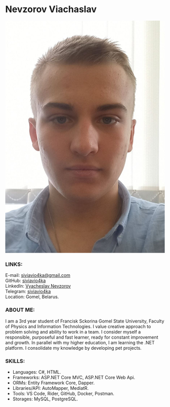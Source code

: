 # Nevzorov Viachaslav

![I](/assets/I.jpg)

### LINKS:
E-mail: [siviavio4ka@gmail.com](siviavio4ka@gmail.com)\
GitHub: [siviavio4ka](https://github.com/siviavio4ka)\
LinkedIn: [Vyacheslav Nevzorov](https://www.linkedin.com/in/vyacheslav-nevzorov/)\
Telegram: [siviavio4ka](https://t.me/siviavio4ka)\
Location: Gomel, Belarus.

### ABOUT ME:
I am a 3rd year student of Francisk Sckorina Gomel State University, Faculty of Physics and Information Technologies. I value creative approach to problem solving and ability to work in a team. I consider myself a responsible, purposeful and fast learner, ready for constant improvement and growth. In parallel with my higher education, I am learning the .NET platform. I consolidate my knowledge by developing pet projects.

### SKILLS:
* Languages: C#, HTML.
* Frameworks: ASP.NET Core MVC, ASP.NET Core Web Api.
* ORMs: Entity Framework Core, Dapper.
* Libraries/API: AutoMapper, MediatR.
* Tools: VS Code, Rider, GitHub, Docker, Postman.
* Storages: MySQL, PostgreSQL.